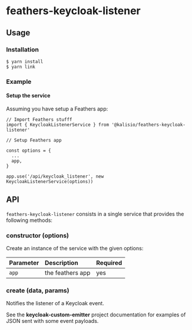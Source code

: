# feathers-keycloak-listener

## Usage

### Installation

````
$ yarn install
$ yarn link
````

### Example

#### Setup the service

Assuming you have setup a Feathers app:

````
// Import Feathers stufff
import { KeycloakListenerService } from '@kalisio/feathers-keycloak-listener'

// Setup Feathers app

const options = {
  ...
  app,
}

app.use('/api/keycloak_listener', new KeycloakListenerService(options))
````

## API

`feathers-keycloak-listener` consists in a single service that provides the following methods:

### constructor (options)

Create an instance of the service with the given options:

| Parameter | Description | Required |
| :--- | :--- | :--- |
| `app` | the feathers app | yes |

### create (data, params)

Notifies the listener of a Keycloak event.

See the **keycloak-custom-emitter**
project documentation for examples of
JSON sent with some event payloads.
